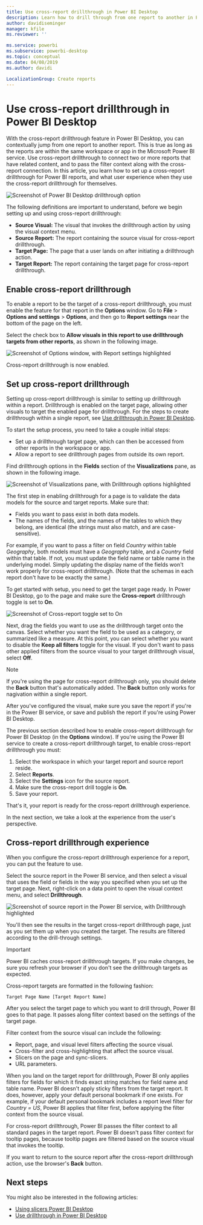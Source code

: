 ```yaml
---
title: Use cross-report drillthrough in Power BI Desktop
description: Learn how to drill through from one report to another in Power BI Desktop
author: davidiseminger
manager: kfile
ms.reviewer: ''

ms.service: powerbi
ms.subservice: powerbi-desktop
ms.topic: conceptual
ms.date: 04/08/2019
ms.author: davidi

LocalizationGroup: Create reports
---
```

# Use cross-report drillthrough in Power BI Desktop

With the cross-report drillthrough feature in Power BI Desktop, you can contextually jump from one report to another report. This is true as long as the reports are within the same workspace or app in the Microsoft Power BI service. Use cross-report drillthrough to connect two or more reports that have related content, and to pass the filter context along with the cross-report connection. In this article, you learn how to set up a cross-report drillthrough for Power BI reports, and what user experience when they use the cross-report drillthrough for themselves.

![Screenshot of Power BI Desktop drillthrough option](media/desktop-cross-report-drill-through/cross-report-drill-through-01.png)

The following definitions are important to understand, before we begin setting up and using cross-report drillthrough:

* **Source Visual:** The visual that  invokes the drillthrough action by using the visual context menu.
* **Source Report:** The report containing the source visual for cross-report drillthrough.
* **Target Page:** The page that a user lands on after initiating a drillthrough action.
* **Target Report:** The report containing the target page for cross-report drillthrough.

## Enable cross-report drillthrough

To enable a report to be the target of a cross-report drillthrough, you must enable the feature for that report in the **Options** window. Go to **File** > **Options and settings** > **Options**, and then go to **Report settings** near the bottom of the page on the left.

Select the check box to **Allow visuals in this report to use drillthrough targets from other reports**, as shown in the following image.

![Screenshot of Options window, with Report settings highlighted](media/desktop-cross-report-drill-through/cross-report-drill-through-02.png)

Cross-report drillthrough is now enabled.

## Set up cross-report drillthrough

Setting up cross-report drillthrough is similar to setting up drillthrough within a report. Drillthrough is enabled on the target page, allowing other visuals to target the enabled page for drillthrough. For the steps to create drillthrough within a single report, see [Use drillthrough in Power BI Desktop](desktop-drillthrough.md).

To start the setup process, you need to take a couple initial steps:

* Set up a drillthrough target page, which can then be accessed from other reports in the workspace or app.
* Allow a report to see drillthrough pages from outside its own report.

Find drillthrough options in the **Fields** section of the **Visualizations** pane, as shown in the following image.

![Screenshot of Visualizations pane, with Drillthrough options highlighted](media/desktop-cross-report-drill-through/cross-report-drill-through-03.png)

The first step in enabling drillthrough for a page is to validate the data models for the source and target reports. Make sure that: 

* Fields you want to pass exist in both data models.
* The names of the fields, and the names of the tables to which they belong, are identical (the strings must also match, and are case-sensitive).

For example, if you want to pass a filter on field *Country* within table *Geography*, both models must have a *Geography* table, and a *Country* field within that table. If not, you must update the field name or table name in the underlying model. Simply updating the display name of the fields won't work properly for cross-report drillthrough. (Note that the schemas in each report don't have to be exactly the same.)

To get started with setup, you need to get the target page ready. In Power BI Desktop, go to the page and make sure the **Cross-report** drillthrough toggle is set to **On**. 

![Screenshot of Cross-report toggle set to On](media/desktop-cross-report-drill-through/cross-report-drill-through-03.png)

Next, drag the fields you want to use as the drillthrough target onto the canvas. Select whether you want the field to be used as a category, or summarized like a measure. At this point, you can select whether you want to disable the **Keep all filters** toggle for the visual. If you don't want to pass other applied filters from the source visual to your target drillthrough visual, select **Off**.

> [!NOTE]
> If you're using the page for cross-report drillthrough only, you should delete the **Back** button that's automatically added. The **Back** button only works for nagivation within a single report. 

After you've configured the visual, make sure you save the report if you're in the Power BI service, or save and publish the report if you're using Power BI Desktop.

The previous section described how to enable cross-report drillthrough for Power BI Desktop (in the **Options** window). If you're using the Power BI service to create a cross-report drillthrough target, to enable cross-report drillthrough you must: 

1. Select the workspace in which your target report and source report reside.
2. Select **Reports**.
3. Select the **Settings** icon for the source report.
4. Make sure the cross-report drill toggle is **On**.
5. Save your report.

That's it, your report is ready for the cross-report drillthrough experience. 

In the next section, we take a look at the experience from the user's perspective.

## Cross-report drillthrough experience

When you configure the cross-report drillthrough experience for a report, you can put the feature to use.

Select the source report in the Power BI service, and then select a visual that uses the field or fields in the way you specified when you set up the target page. Next, right-click on a data point to open the visual context menu, and select **Drillthrough**.

![Screenshot of source report in the Power BI service, with Drillthrough highlighted](media/desktop-cross-report-drill-through/cross-report-drill-through-01.png)

You'll then see the results in the target cross-report drillthrough page, just as you set them up when you created the target. The results are filtered according to the drill-through settings.

> [!IMPORTANT]
> Power BI caches cross-report drillthrough targets. If you make changes, be sure you refresh your browser if you don't see the drillthrough targets as expected. 

Cross-report targets are formatted in the following fashion: 

`Target Page Name [Target Report Name]`

After you select the target page to which you want to drill through, Power BI goes to that page. It passes along filter context based on the settings of the target page. 

Filter context from the source visual can include the following: 

* Report, page, and visual level filters affecting the source visual. 
* Cross-filter and cross-highlighting that affect the source visual. 
* Slicers on the page and sync-slicers.
* URL parameters.

When you land on the target report for drillthrough, Power BI only applies filters for fields for which it finds exact string matches for field name and table name. Power BI doesn't apply sticky filters from the target report. It does, however, apply your default personal bookmark if one exists. For example, if your default personal bookmark includes a report level filter for *Country = US*, Power BI applies that filter first, before applying the filter context from the source visual. 

For cross-report drillthrough, Power BI passes the filter context to all standard pages in the target report. Power BI doesn't pass filter context for tooltip pages, because tooltip pages are filtered based on the source visual that invokes the tooltip.

If you want to return to the source report after the cross-report drillthrough action, use the browser's **Back** button. 

## Next steps

You might also be interested in the following articles:

* [Using slicers Power BI Desktop](visuals/desktop-slicers.md)
* [Use drillthrough in Power BI Desktop](desktop-drillthrough.md)

